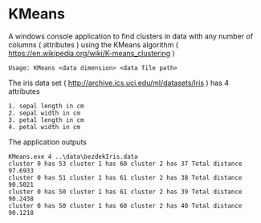 # KMeans

A windows console application to find clusters in data with any number of columns ( attributes ) using the KMeans algorithm (  https://en.wikipedia.org/wiki/K-means_clustering )

```
Usage: KMeans <data dimension> <data file path>
```

The iris data set ( http://archive.ics.uci.edu/ml/datasets/Iris ) has 4 attributes

```
1. sepal length in cm 
2. sepal width in cm 
3. petal length in cm 
4. petal width in cm 
```

The application outputs

```
KMeans.exe 4 ..\data\bezdekIris.data
cluster 0 has 53 cluster 1 has 60 cluster 2 has 37 Total distance 97.6933
cluster 0 has 51 cluster 1 has 61 cluster 2 has 38 Total distance 90.5021
cluster 0 has 50 cluster 1 has 61 cluster 2 has 39 Total distance 90.2438
cluster 0 has 50 cluster 1 has 60 cluster 2 has 40 Total distance 90.1218
```
